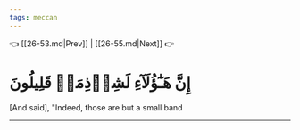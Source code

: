```yaml
---
tags: meccan
---
```


👈 [[26-53.md|Prev]] | [[26-55.md|Next]] 👉

# إِنَّ هَـٰٓؤُلَآءِ لَشِرۡذِمَةٞ قَلِيلُونَ

[And said], "Indeed, those are but a small band

---

